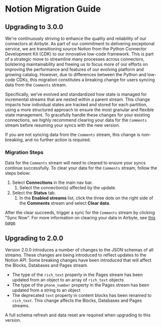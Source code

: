 # Notion Migration Guide

## Upgrading to 3.0.0

We're continuously striving to enhance the quality and reliability of our connectors at Airbyte. As part of our commitment to delivering exceptional service, we are transitioning source Notion from the Python Connector Development Kit (CDK) to our innovative low-code framework. This is part of a strategic move to streamline many processes across connectors, bolstering maintainability and freeing us to focus more of our efforts on improving the performance and features of our evolving platform and growing catalog. However, due to differences between the Python and low-code CDKs, this migration constitutes a breaking change for users syncing data from the `Comments` stream.

Specifically, we’ve evolved and standardized how state is managed for incremental streams that are nested within a parent stream. This change impacts how individual states are tracked and stored for each partition, using a more structured approach to ensure the most granular and flexible state management. To gracefully handle these changes for your existing connections, we highly recommend clearing your data for the `Comments` stream before resuming your syncs with the new version.

If you are not syncing data from the `Comments` stream, this change is non-breaking, and no further action is required.

### Migration Steps

Data for the `Comments` stream will need to cleared to ensure your syncs continue successfully. To clear your data for the `Comments` stream, follow the steps below:

1. Select **Connections** in the main nav bar.
    1. Select the connection(s) affected by the update.
2. Select the **Status** tab.
    1. In the **Enabled streams** list, click the three dots on the right side of the **Comments** stream and select **Clear data**.

After the clear succeeds, trigger a sync for the `Comments` stream by clicking "Sync Now". For more information on clearing your data in Airbyte, see [this page](https://docs.airbyte.com/operator-guides/reset).

## Upgrading to 2.0.0

Version 2.0.0 introduces a number of changes to the JSON schemas of all streams. These changes are being introduced to reflect updates to the Notion API. Some breaking changes have been introduced that will affect the Blocks, Databases and Pages stream.

- The type of the `rich_text` property in the Pages stream has been updated from an object to an array of `rich_text` objects
- The type of the `phone_number` property in the Pages stream has been updated from a string to an object
- The deprecated `text` property in content blocks has been renamed to `rich_text`. This change affects the Blocks, Databases and Pages streams.

A full schema refresh and data reset are required when upgrading to this version.
